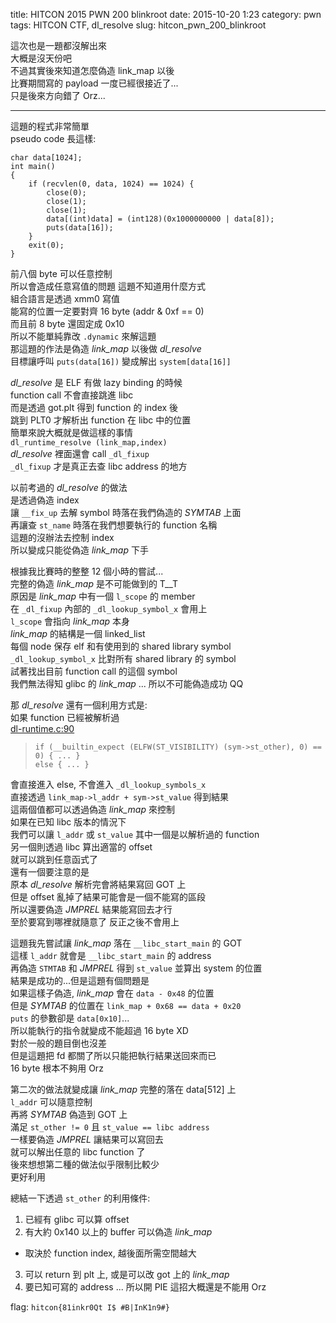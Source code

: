 title: HITCON 2015 PWN 200 blinkroot
date: 2015-10-20 1:23
category: pwn
tags: HITCON CTF, dl_resolve
slug: hitcon_pwn_200_blinkroot

這次也是一題都沒解出來  
大概是沒天份吧  
不過其實後來知道怎麼偽造 link\_map 以後  
比賽期間寫的 payload 一度已經很接近了...  
只是後來方向錯了 Orz...   
* * *
這題的程式非常簡單  
pseudo code 長這樣:  

```
char data[1024];
int main()
{
    if (recvlen(0, data, 1024) == 1024) {
        close(0);
        close(1);
        close(1);
        data[(int)data] = (int128)(0x1000000000 | data[8]);
        puts(data[16]);
    }
    exit(0);
}
```

前八個 byte 可以任意控制  
所以會造成任意寫值的問題
這題不知道用什麼方式  
組合語言是透過 xmm0 寫值  
能寫的位置一定要對齊 16 byte (addr & 0xf == 0)  
而且前 8 byte 還固定成 0x10  
所以不能單純靠改 `.dynamic` 來解這題  
那這題的作法是偽造 *link_map* 以後做 *dl_resolve*  
目標讓呼叫 `puts(data[16])` 變成解出 `system[data[16]]`  

*dl_resolve* 是 ELF 有做 lazy binding 的時候  
function call 不會直接跳進 libc  
而是透過 got.plt 得到 function 的 index 後  
跳到 PLT0 才解析出 function 在 libc 中的位置  
簡單來說大概就是做這樣的事情  
`dl_runtime_resolve (link_map,index)`  
*dl_resolve* 裡面還會 call `_dl_fixup`  
`_dl_fixup` 才是真正去查 libc address 的地方  

以前考過的 *dl_resolve* 的做法  
是透過偽造 index  
讓 `__fix_up` 去解 symbol 時落在我們偽造的 *SYMTAB* 上面  
再讓查 `st_name` 時落在我們想要執行的 function 名稱  
這題的沒辦法去控制 index  
所以變成只能從偽造 *link_map* 下手  

根據我比賽時的整整 12 個小時的嘗試...  
完整的偽造 *link_map* 是不可能做到的 T\_\_T  
原因是 *link_map* 中有一個 `l_scope` 的 member  
在 `_dl_fixup` 內部的 `_dl_lookup_symbol_x` 會用上  
`l_scope` 會指向 *link_map* 本身  
*link_map* 的結構是一個 linked\_list  
每個 node 保存 elf 和有使用到的 shared library symbol  
`_dl_lookup_symbol_x` 比對所有 shared library 的 symbol  
試著找出目前 function call 的這個 symbol  
我們無法得知 glibc 的 *link_map* ... 所以不可能偽造成功 QQ  

那 *dl_resolve* 還有一個利用方式是:  
如果 function 已經被解析過  
[dl-runtime.c:90](https://github.com/lattera/glibc/blob/master/elf/dl-runtime.c#L90)  
> `if (__builtin_expect (ELFW(ST_VISIBILITY) (sym->st_other), 0) == 0) { ... }`  
> `else { ... }`

會直接進入 else, 不會進入 `_dl_lookup_symbols_x`  
直接透過 `link_map->l_addr + sym->st_value` 得到結果  
這兩個值都可以透過偽造 *link_map* 來控制  
如果在已知 libc 版本的情況下  
我們可以讓 `l_addr` 或 `st_value` 其中一個是以解析過的 function  
另一個則透過 libc 算出適當的 offset  
就可以跳到任意函式了  
還有一個要注意的是  
原本 *dl_resolve* 解析完會將結果寫回 GOT 上  
但是 offset 亂掉了結果可能會是一個不能寫的區段  
所以還要偽造 *JMPREL* 結果能寫回去才行  
至於要寫到哪裡就隨意了 反正之後不會用上  

這題我先嘗試讓 *link_map* 落在 `__libc_start_main` 的 GOT  
這樣 `l_addr` 就會是 `__libc_start_main` 的 address  
再偽造 `STMTAB` 和 *JMPREL* 得到 `st_value` 並算出 system 的位置  
結果是成功的...但是這題有個問題是  
如果這樣子偽造, *link_map* 會在 `data - 0x48` 的位置  
但是 *SYMTAB* 的位置在 `link_map + 0x68 == data + 0x20`  
`puts` 的參數卻是 `data[0x10]`...  
所以能執行的指令就變成不能超過 16 byte XD  
對於一般的題目倒也沒差  
但是這題把 fd 都關了所以只能把執行結果送回來而已  
16 byte 根本不夠用 Orz  

第二次的做法就變成讓 *link_map* 完整的落在 data[512] 上  
`l_addr` 可以隨意控制  
再將 *SYMTAB* 偽造到 GOT 上  
滿足 `st_other != 0` 且 `st_value == libc address`  
一樣要偽造 *JMPREL* 讓結果可以寫回去  
就可以解出任意的 libc function 了  
後來想想第二種的做法似乎限制比較少  
更好利用  

總結一下透過 `st_other` 的利用條件:  

1. 已經有 glibc 可以算 offset
2. 有大約 0x140 以上的 buffer 可以偽造 *link_map*
 - 取決於 function index, 越後面所需空間越大
3. 可以 return 到 plt 上, 或是可以改 got 上的 *link_map*
4. 要已知可寫的 address ... 所以開 PIE 這招大概還是不能用 Orz

flag: `hitcon{81inkr0Qt I$ #B|InK1n9#}`
